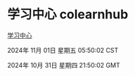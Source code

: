 # 学习中心 colearnhub
[学习中心](http://219.139.197.74:56308/colearnhub/)

2024年 11月 01日 星期五 05:50:02 CST

2024年 10月 31日 星期四 21:50:02 GMT
